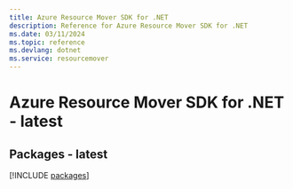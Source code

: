 ```yaml
---
title: Azure Resource Mover SDK for .NET
description: Reference for Azure Resource Mover SDK for .NET
ms.date: 03/11/2024
ms.topic: reference
ms.devlang: dotnet
ms.service: resourcemover
---
```

# Azure Resource Mover SDK for .NET - latest
## Packages - latest
[!INCLUDE [packages](resource-mover-index.md)]